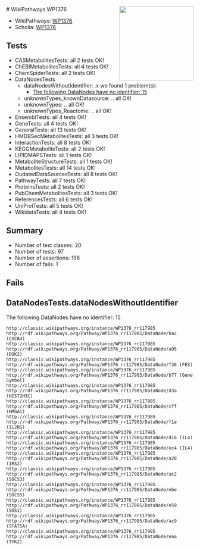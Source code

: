 <img style="float: right; width: 200px" src="https://upload.wikimedia.org/wikipedia/commons/thumb/8/83/Wplogo_with_text_500.png/640px-Wplogo_with_text_500.png" />
# WikiPathways WP1376

* WikiPathways: [WP1376](https://wikipathways.org/pathways/WP1376)
* Scholia: [WP1376](https://scholia.toolforge.org/wikipathways/WP1376)
## Tests
* CASMetabolitesTests: all 2 tests OK!
* ChEBIMetabolitesTests: all 4 tests OK!
* ChemSpiderTests: all 2 tests OK!
* DataNodesTests
    * dataNodesWithoutIdentifier: .x we found 1 problem(s):
        * [The following DataNodes have no identifier: 15](#8792c495)
    * unknownTypes_knownDatasource: .. all OK!
    * unknownTypes: .. all OK!
    * unknownTypes_Reactome: .. all OK!
* EnsemblTests: all 4 tests OK!
* GeneTests: all 4 tests OK!
* GeneralTests: all 13 tests OK!
* HMDBSecMetabolitesTests: all 3 tests OK!
* InteractionTests: all 8 tests OK!
* KEGGMetaboliteTests: all 2 tests OK!
* LIPIDMAPSTests: all 1 tests OK!
* MetaboliteStructureTests: all 1 tests OK!
* MetabolitesTests: all 14 tests OK!
* OudatedDataSourcesTests: all 8 tests OK!
* PathwayTests: all 7 tests OK!
* ProteinsTests: all 2 tests OK!
* PubChemMetabolitesTests: all 3 tests OK!
* ReferencesTests: all 6 tests OK!
* UniProtTests: all 5 tests OK!
* WikidataTests: all 4 tests OK!


## Summary

* Number of test classes: 20
* Number of tests: 97
* Number of assertions: 196
* Number of fails: 1

## Fails

<a name="8792c495" />

## DataNodesTests.dataNodesWithoutIdentifier

The following DataNodes have no identifier: 15
```
http://classic.wikipathways.org/instance/WP1376_rr117985 http://rdf.wikipathways.org/Pathway/WP1376_rr117985/DataNode/bac (CXCR4)
http://classic.wikipathways.org/instance/WP1376_rr117985 http://rdf.wikipathways.org/Pathway/WP1376_rr117985/DataNode/a95 (DOK2)
http://classic.wikipathways.org/instance/WP1376_rr117985 http://rdf.wikipathways.org/Pathway/WP1376_rr117985/DataNode/f36 (FES)
http://classic.wikipathways.org/instance/WP1376_rr117985 http://rdf.wikipathways.org/Pathway/WP1376_rr117985/DataNode/b77 (Gene Symbol)
http://classic.wikipathways.org/instance/WP1376_rr117985 http://rdf.wikipathways.org/Pathway/WP1376_rr117985/DataNode/d3a (HIST2H3C)
http://classic.wikipathways.org/instance/WP1376_rr117985 http://rdf.wikipathways.org/Pathway/WP1376_rr117985/DataNode/cff (HMGA1)
http://classic.wikipathways.org/instance/WP1376_rr117985 http://rdf.wikipathways.org/Pathway/WP1376_rr117985/DataNode/f1e (IL2RG)
http://classic.wikipathways.org/instance/WP1376_rr117985 http://rdf.wikipathways.org/Pathway/WP1376_rr117985/DataNode/d16 (IL4)
http://classic.wikipathways.org/instance/WP1376_rr117985 http://rdf.wikipathways.org/Pathway/WP1376_rr117985/DataNode/ec4 (IL4)
http://classic.wikipathways.org/instance/WP1376_rr117985 http://rdf.wikipathways.org/Pathway/WP1376_rr117985/DataNode/a28 (IRS2)
http://classic.wikipathways.org/instance/WP1376_rr117985 http://rdf.wikipathways.org/Pathway/WP1376_rr117985/DataNode/ac2 (SOCS3)
http://classic.wikipathways.org/instance/WP1376_rr117985 http://rdf.wikipathways.org/Pathway/WP1376_rr117985/DataNode/ebe (SOCS5)
http://classic.wikipathways.org/instance/WP1376_rr117985 http://rdf.wikipathways.org/Pathway/WP1376_rr117985/DataNode/e59 (SOS1)
http://classic.wikipathways.org/instance/WP1376_rr117985 http://rdf.wikipathways.org/Pathway/WP1376_rr117985/DataNode/ac9 (STAT5A)
http://classic.wikipathways.org/instance/WP1376_rr117985 http://rdf.wikipathways.org/Pathway/WP1376_rr117985/DataNode/eaa (TYK2)
```

